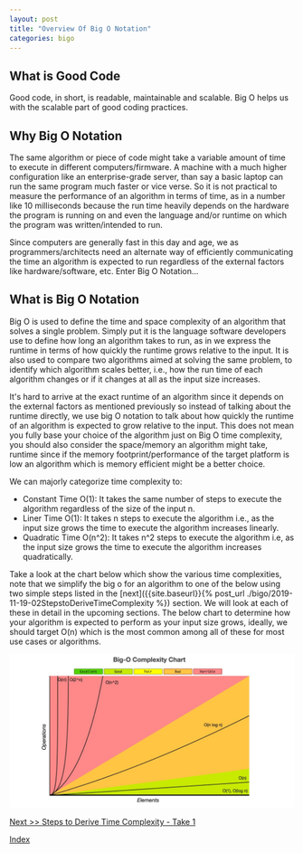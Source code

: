 ```yaml
---
layout: post
title: "Overview Of Big O Notation"
categories: bigo
---
```


## What is Good Code

Good code, in short, is readable, maintainable and scalable. Big O helps us with the scalable part of good coding practices.

## Why Big O Notation

The same algorithm or piece of code might take a variable amount of time to execute in different computers/firmware. A machine with a much higher configuration like an enterprise-grade server, than say a basic laptop can run the same program much faster or vice verse. So it is not practical to measure the performance of an algorithm in terms of time, as in a number like 10 milliseconds because the run time heavily depends on the hardware the program is running on and even the language and/or runtime on which the program was written/intended to run.

Since computers are generally fast in this day and age, we as programmers/architects need an alternate way of efficiently communicating the time an algorithm is expected to run regardless of the external factors like hardware/software, etc. Enter Big O Notation...

## What is Big O Notation

Big O is used to define the time and space complexity of an algorithm that solves a single problem. Simply put it is the language software developers use to define how long an algorithm takes to run, as in we express the runtime in terms of how quickly the runtime grows relative to the input. It is also used to compare two algorithms aimed at solving the same problem, to identify which algorithm scales better, i.e., how the run time of each algorithm changes or if it changes at all as the input size increases.

It's hard to arrive at the exact runtime of an algorithm since it depends on the external factors as mentioned previously so instead of talking about the runtime directly, we use big O notation to talk about how quickly the runtime of an algorithm is expected to grow relative to the input. This does not mean you fully base your choice of the algorithm just on Big O time complexity, you should also consider the space/memory an algorithm might take, runtime since if the memory footprint/performance of the target platform is low an algorithm which is memory efficient might be a better choice.

We can majorly categorize time complexity to:

- Constant Time O(1): It takes the same number of steps to execute the algorithm regardless of the size of the input n.
- Liner Time O(1): It takes n steps to execute the algorithm i.e., as the input size grows the time to execute the algorithm increases linearly.
- Quadratic Time O(n^2): It takes n^2 steps to execute the algorithm i.e, as the input size grows the time to execute the algorithm increases quadratically.

Take a look at the chart below which show the various time complexities, note that we simplify the big o for an algorithm to one of the below using two simple steps listed in the [next]({{site.baseurl}}{% post_url ./bigo/2019-11-19-02StepstoDeriveTimeComplexity %}) section. We will look at each of these in detail in the upcoming sections. The below chart to determine how your algorithm is expected to perform as your input size grows, ideally, we should target O(n) which is the most common among all of these for most use cases or algorithms.

![Big o Complexity Chart](./img/bigocomplexitychart.jpg)

[Next >> Steps to Derive Time Complexity - Take 1](./StepstoDeriveTimeComplexity.md)

[Index](./README.md)
